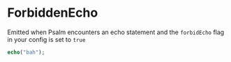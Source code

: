 # ForbiddenEcho

Emitted when Psalm encounters an echo statement and the `forbidEcho` flag in your config is set to `true`

```php
echo("bah");
```
